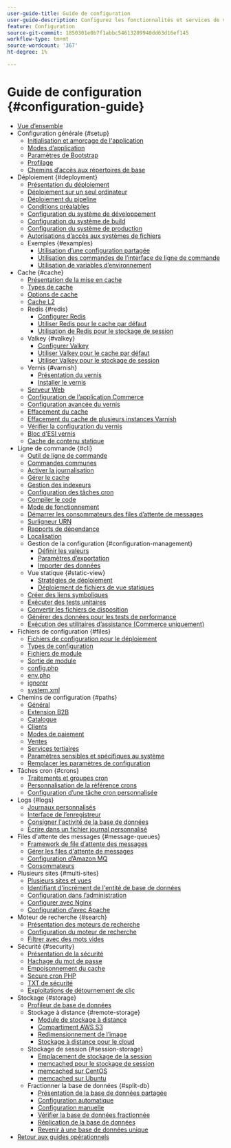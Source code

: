 ```yaml
---
user-guide-title: Guide de configuration
user-guide-description: Configurez les fonctionnalités et services de votre application Adobe Commerce.
feature: Configuration
source-git-commit: 1850301e0b7f1abbc54613209940dd63d16ef145
workflow-type: tm+mt
source-wordcount: '367'
ht-degree: 1%

---
```



# Guide de configuration {#configuration-guide}

+ [Vue d’ensemble](overview.md)
+ Configuration générale {#setup}
   + [Initialisation et amorçage de l&#39;application](bootstrap/initialization.md)
   + [Modes d’application](bootstrap/application-modes.md)
   + [Paramètres de Bootstrap](bootstrap/set-parameters.md)
   + [Profilage](bootstrap/mage-profiler.md)
   + [Chemins d’accès aux répertoires de base](bootstrap/mage-directory.md)
+ Déploiement {#deployment}
   + [Présentation du déploiement](deployment/overview.md)
   + [Déploiement sur un seul ordinateur](deployment/single-machine.md)
   + [Déploiement du pipeline](deployment/technical-details.md)
   + [Conditions préalables](deployment/prerequisites.md)
   + [Configuration du système de développement](deployment/development-system.md)
   + [Configuration du système de build](deployment/build-system.md)
   + [Configuration du système de production](deployment/production-system.md)
   + [Autorisations d’accès aux systèmes de fichiers](deployment/file-system-permissions.md)
   + Exemples {#examples}
      + [Utilisation d’une configuration partagée](deployment/example-shared-configuration.md)
      + [Utilisation des commandes de l’interface de ligne de commande](deployment/example-using-cli.md)
      + [Utilisation de variables d’environnement](deployment/example-environment-variables.md)
+ Cache {#cache}
   + [Présentation de la mise en cache](cache/caching-overview.md)
   + [Types de cache](cache/cache-types.md)
   + [Options de cache](cache/cache-options.md)
   + [Cache L2](cache/level-two-cache.md)
   + Redis {#redis}
      + [Configurer Redis](cache/config-redis.md)
      + [Utiliser Redis pour le cache par défaut](cache/redis-pg-cache.md)
      + [Utilisation de Redis pour le stockage de session](cache/redis-session.md)
   + Valkey {#valkey}
      + [Configurer Valkey](cache/config-valkey.md)
      + [Utiliser Valkey pour le cache par défaut](cache/valkey-pg-cache.md)
      + [Utiliser Valkey pour le stockage de session](cache/valkey-session.md)
   + Vernis {#varnish}
      + [Présentation du vernis](cache/config-varnish.md)
      + [Installer le vernis](cache/config-varnish-install.md)
   + [Serveur Web](cache/config-varnish-server.md)
   + [Configuration de l’application Commerce](cache/configure-varnish-commerce.md)
   + [Configuration avancée du vernis](cache/config-varnish-advanced.md)
   + [Effacement du cache](cache/use-varnish-cache.md)
   + [Effacement du cache de plusieurs instances Varnish](cache/use-multiple-varnish-cache.md)
   + [Vérifier la configuration du vernis](cache/config-varnish-final.md)
   + [Bloc d&#39;ESI vernis](cache/use-varnish-esi.md)
   + [Cache de contenu statique](cache/static-content-signing.md)
+ Ligne de commande {#cli}
   + [Outil de ligne de commande](cli/config-cli.md)
   + [Commandes communes](cli/common-cli-commands.md)
   + [Activer la journalisation](cli/enable-logging.md)
   + [Gérer le cache](cli/manage-cache.md)
   + [Gestion des indexeurs](cli/manage-indexers.md)
   + [Configuration des tâches cron](cli/configure-cron-jobs.md)
   + [Compiler le code](cli/code-compiler.md)
   + [Mode de fonctionnement](cli/set-mode.md)
   + [Démarrer les consommateurs des files d’attente de messages](cli/start-message-queues.md)
   + [Surligneur URN](cli/urn-highlighter.md)
   + [Rapports de dépendance](cli/dependency-reports.md)
   + [Localisation](cli/localization.md)
   + Gestion de la configuration {#configuration-management}
      + [Définir les valeurs](cli/set-configuration-values.md)
      + [Paramètres d’exportation](cli/export-configuration.md)
      + [Importer des données](cli/import-configuration.md)
   + Vue statique {#static-view}
      + [Stratégies de déploiement](cli/static-view-file-strategy.md)
      + [Déploiement de fichiers de vue statiques](cli/static-view-file-deployment.md)
   + [Créer des liens symboliques](cli/create-symlinks.md)
   + [Exécuter des tests unitaires](cli/unit-tests.md)
   + [Convertir les fichiers de disposition](cli/convert-layout-files.md)
   + [Générer des données pour les tests de performance](cli/generate-data.md)
   + [Exécution des utilitaires d’assistance (Commerce uniquement)](cli/run-support-utilities.md)
+ Fichiers de configuration {#files}
   + [Fichiers de configuration pour le déploiement](reference/deployment-files.md)
   + [Types de configuration](reference/config-create-types.md)
   + [Fichiers de module](reference/module-files.md)
   + [Sortie de module](reference/disable-module-output.md)
   + [config.php](reference/config-reference-configphp.md)
   + [env.php](reference/config-reference-envphp.md)
   + [ignorer](reference/config-reference-gitignore.md)
   + [system.xml](reference/config-reference-systemxml.md)
+ Chemins de configuration {#paths}
   + [Général](reference/config-reference-general.md)
   + [Extension B2B](reference/config-reference-b2b.md)
   + [Catalogue](reference/config-reference-catalog.md)
   + [Clients](reference/config-reference-customers.md)
   + [Modes de paiement](reference/config-reference-payment.md)
   + [Ventes](reference/config-reference-sales.md)
   + [Services tertiaires](reference/config-reference-services.md)
   + [Paramètres sensibles et spécifiques au système](reference/config-reference-sens.md)
   + [Remplacer les paramètres de configuration](reference/override-config-settings.md)
+ Tâches cron {#crons}
   + [Traitements et groupes cron](cron/custom-cron.md)
   + [Personnalisation de la référence crons](cron/custom-cron-reference.md)
   + [Configuration d’une tâche cron personnalisée](cron/custom-cron-tutorial.md)
+ Logs {#logs}
   + [Journaux personnalisés](logs/custom-logging.md)
   + [Interface de l’enregistreur](logs/logger-interface.md)
   + [Consigner l&#39;activité de la base de données](logs/database-activity.md)
   + [Écrire dans un fichier journal personnalisé](logs/custom-log-files.md)
+ Files d&#39;attente des messages {#message-queues}
   + [Framework de file d’attente des messages](queues/message-queue-framework.md)
   + [Gérer les files d&#39;attente de messages](queues/manage-message-queues.md)
   + [Configuration d’Amazon MQ](queues/aws-mq.md)
   + [Consommateurs](queues/consumers.md)
+ Plusieurs sites {#multi-sites}
   + [Plusieurs sites et vues](multi-sites/ms-overview.md)
   + [Identifiant d&#39;incrément de l&#39;entité de base de données](multi-sites/change-increment-id.md)
   + [Configuration dans l’administration](multi-sites/ms-admin.md)
   + [Configurer avec Nginx](multi-sites/ms-nginx.md)
   + [Configuration d’avec Apache](multi-sites/ms-apache.md)
+ Moteur de recherche {#search}
   + [Présentation des moteurs de recherche](search/overview-search.md)
   + [Configuration du moteur de recherche](search/configure-search-engine.md)
   + [Filtrer avec des mots vides](search/search-stopwords.md)
+ Sécurité {#security}
   + [Présentation de la sécurité](security/overview.md)
   + [Hachage du mot de passe](security/password-hashing.md)
   + [Empoisonnement du cache](security/cache-poisoning.md)
   + [Secure cron PHP](security/secure-cron-php.md)
   + [TXT de sécurité](security/security-txt.md)
   + [Exploitations de détournement de clic](security/xframe-options.md)
+ Stockage {#storage}
   + [Profileur de base de données](storage/db-profiler.md)
   + Stockage à distance {#remote-storage}
      + [Module de stockage à distance](remote-storage/remote-storage.md)
      + [Compartiment AWS S3](remote-storage/remote-storage-aws-s3.md)
      + [Redimensionnement de l’image](remote-storage/remote-storage-image-resize.md)
      + [Stockage à distance pour le cloud](remote-storage/cloud-support.md)
   + Stockage de session {#session-storage}
      + [Emplacement de stockage de la session](storage/sessions.md)
      + [memcached pour le stockage de session](storage/memcached.md)
      + [memcached sur CentOS](storage/memcache-centos.md)
      + [memcached sur Ubuntu](storage/memcache-ubuntu.md)
   + Fractionner la base de données {#split-db}
      + [Présentation de la base de données partagée](storage/multi-master.md)
      + [Configuration automatique](storage/multi-master-masterdb.md)
      + [Configuration manuelle](storage/multi-master-manual.md)
      + [Vérifier la base de données fractionnée](storage/multi-master-verify.md)
      + [Réplication de la base de données](storage/multi-master-replication.md)
      + [Revenir à une base de données unique](storage/revert-split-database.md)
+ [Retour aux guides opérationnels](https://experienceleague.adobe.com/docs/commerce-operations/operational-guides/home.html?lang=fr)